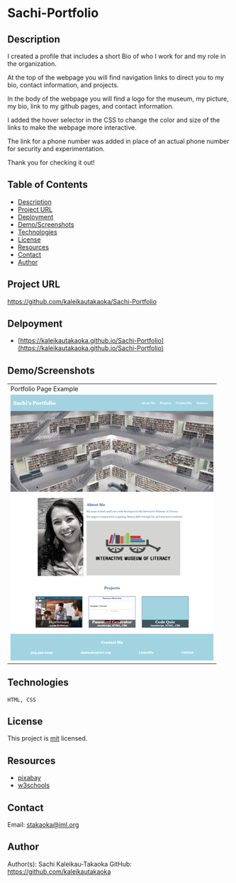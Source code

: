 # Sachi-Portfolio

## Description

I created a profile that includes a short Bio of who I work for and my role in the organization.

At the top of the webpage you will find navigation links to direct you to my bio, contact information, and projects.

In the body of the webpage you will find a logo for the museum, my picture, my bio, link to my github pages, and contact information.

I added the hover selector in the CSS to change the color and size of the links to make the webpage more interactive.

The link for a phone number was added in place of an actual phone number for security and experimentation.

Thank you for checking it out!

## Table of Contents

* [Description](#Description)
* [Project URL](#Project-URL)
* [Deployment](#Deployment)
* [Demo/Screenshots](#Demo/Screenshots)
* [Technologies](#Technologies)
* [License](#License)
* [Resources](#Resources)
* [Contact](#Contact)
* [Author](#Author)

## Project URL

  <https://github.com/kaleikautakaoka/Sachi-Portfolio>

## Delpoyment

* [https://kaleikautakaoka.github.io/Sachi-Portfolio](https://kaleikautakaoka.github.io/Sachi-Portfolio)

## Demo/Screenshots

  <table>
    <tr>
      <td>Portfolio Page Example</td>
    </tr>
    <tr>
      <td><img src="./assets/images/portfolio.png" height=600 alt="screenshot of portfolio"></td>
    </tr>
  </table>

## Technologies

  ```
  HTML, CSS
  ```  

## License

  This project is [mit](https://choosealicense.com/licenses/mit/) licensed.

## Resources

* [pixabay](https://pixabay.com/)
* [w3schools](https://www.w3schools.com/)

## Contact

  Email: stakaoka@iml.org

## Author

  Author(s): Sachi Kaleikau-Takaoka
  GitHub: <https://github.com/kaleikautakaoka>
